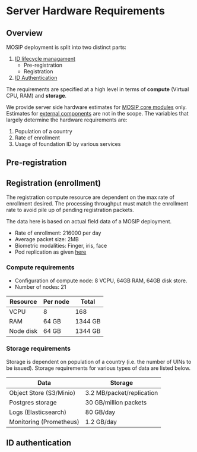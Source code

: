 # Server Hardware Requirements

## Overview
MOSIP deployment is split into two distinct parts:
1. [ID lifecycle managament](id-lifecycle-management.md)
   * Pre-registration
   * Registration
2. [ID Authentication](id-authentication.md)

The requirements are specified at a high level in terms of **compute** (Virtual CPU, RAM) and **storage**.

We provide server side hardware estimates for [MOSIP core modules](https://github.com/mosip/mosip-infra/tree/1.2.0-rc2/deployment/v3/mosip) only. Estimates for [external components](https://github.com/mosip/mosip-infra/tree/1.2.0-rc2/deployment/v3/external) are not in the scope. 
The variables that largely determine the hardware requirements are:
1. Population of a country
1. Rate of enrollment
1. Usage of foundation ID by various services

## Pre-registration

## Registration (enrollment)
The registration compute resource are dependent on the max rate of enrollment desired. The processing throughput must match the enrollment rate to avoid pile up of pending registration packets. 

The data here is based on actual field data of a MOSIP deployment.  

* Rate of enrollment: 216000 per day
* Average packet size: 2MB
* Biometric modalities: Finger, iris, face
* Pod replication as given [here]()

### Compute requirements
* Configuration of compute node: 8 VCPU, 64GB RAM, 64GB disk store.
* Number of nodes: 21 

|Resource|Per node|Total|
|---|---|---|
|VCPU|8|168|
|RAM|64 GB|1344 GB|
|Node disk|64 GB|1344 GB|

### Storage requirements
Storage is dependent on population of a country (i.e. the number of UINs to be issued).  Storage requirements for various types of data are listed below.

|Data| Storage|
|---|---|
|Object Store (S3/Minio)|3.2 MB/packet/replication|
|Postgres storage|30 GB/million packets|
|Logs (Elasticsearch)| 80 GB/day|
|Monitoring (Prometheus)|1.2 GB/day|

## ID authentication



